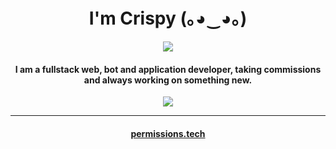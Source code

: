
<h1 align="center">I'm Crispy (｡◕‿◕｡)</h1> 
<p align="center">
    <img style="text-align: center" src="https://discord.c99.nl/widget/theme-4/522503261941661727.png">
</p>

<h4 align="center">I am a fullstack web, bot and application developer, taking commissions and always working on something new.<br></h4>

<p align="center">
    <img align="center" src="https://github-readme-stats.vercel.app/api?username=jackcrispy&show_icons=true&theme=synthwave">
</p>
<hr>
<h4 align="center"><a href='https://permissions.tech' target="_blank">permissions.tech</a><h4>
    
